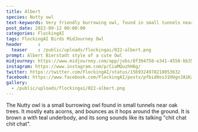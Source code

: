 ```yaml
---
title: Albert
species: Nutty owl
text-keywords: Very friendly burrowing owl, found in small tunnels near oak trees, mostly eats acorns, bounces as it hops around the ground, short brown feathers, with teal underbody, its song sounds like its talking "chit chat chit chat"
post_date: 2022-09-12 00:00:00
categories: FlockingAI
tags: FlockingAI Birds MidJourney Owl
header      :
  teaser    : /public/uploads/flockingai/022-albert.png
prompt: Albert Bierstadt style of a cute Owl
midjourney: https://www.midjourney.com/app/jobs/8f394758-e341-4550-bb35-1a8bcf5a3656
instagram: https://www.instagram.com/p/CiaMQuzhH6g/
twitter: https://twitter.com/FlockingAI/status/1569324978218053632
facebook: https://www.facebook.com/FlockingAI/posts/pfbid0os31HUgnJA1KzjDFig5KFnF7UnCUoAKpSfnxUnVnM1ge4j1T95bYdUwCyMYorEEUl
gallery: 
  - /public/uploads/flockingai/022-albert.png
---
```


The Nutty owl is a small burrowing owl found in small tunnels near oak trees. It mostly eats acorns, and bounces as it hops around the ground. It is brown a with teal underbody, and its song sounds like its talking "chit chat chit chat".
